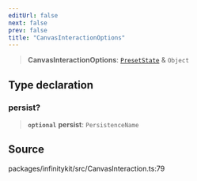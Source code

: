 ```yaml
---
editUrl: false
next: false
prev: false
title: "CanvasInteractionOptions"
---
```


> **CanvasInteractionOptions**: [`PresetState`](PresetState.md) & `Object`

## Type declaration

### persist?

> **`optional`** **persist**: `PersistenceName`

## Source

packages/infinitykit/src/CanvasInteraction.ts:79
